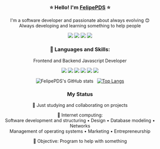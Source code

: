 <div align="center">

### :star: Hello! I'm <a href="https://felipepds.github.io/">FelipePDS</a> :star:

<!-- IMAGE (svg | png) -->


I'm a software developer and passionate about always evolving :blush: <br>
Always developing and learning something to help people

<a href="https://www.linkedin.com/in/felipe-p-da-silva-a55b891ba/"><img src="https://img.shields.io/badge/LinkedIn-0077B5?style=for-the-badge&logo=linkedin&logoColor=white"/></a> 
<a href="https://twitter.com/FelipePintoDaS1"><img src="https://img.shields.io/badge/Twitter-1DA1F2?style=for-the-badge&logo=twitter&logoColor=white"/></a> 
<a href="https://discord.com/"><img src="https://img.shields.io/badge/Discord-7289DA?style=for-the-badge&logo=discord&logoColor=white"/></a> 
<a href="mailto:felipepdasilva66@gmail.com?subject=Hello"><img src="https://img.shields.io/badge/Gmail-D14836?style=for-the-badge&logo=gmail&logoColor=white"/></a>

### :dart: Languages and Skills:

Frontend and Backend Javascript Developer

<p>
  <img src="https://img.shields.io/badge/JavaScript-323330?style=for-the-badge&logo=javascript&logoColor=F7DF1E"/> 
  <img src="https://img.shields.io/badge/TypeScript-007ACC?style=for-the-badge&logo=typescript&logoColor=white"/> 
  <img src="https://img.shields.io/badge/Node.js-43853D?style=for-the-badge&logo=node.js&logoColor=white"/> 
  <img src="https://img.shields.io/badge/React-20232A?style=for-the-badge&logo=react&logoColor=61DAFB"/> 
  <img src="https://img.shields.io/badge/Git-F05032?style=for-the-badge&logo=git&logoColor=white"/> 
  <img src="https://img.shields.io/badge/MongoDB-4EA94B?style=for-the-badge&logo=mongodb&logoColor=white"/>
</p>

![FelipePDS's GitHub stats](https://github-readme-stats.vercel.app/api?username=felipepds&show_icons=true&theme=dracula) &nbsp;
[![Top Langs](https://github-readme-stats.vercel.app/api/top-langs/?username=felipepds&layout=compact&theme=dracula)](https://github.com/felipepds/github-readme-stats)

<!-- STATUS (LIST) -->
### My Status

:briefcase: Just studying and collaborating on projects

:office: Internet computing: <br>
Software development and structuring &bull; 
Design &bull; 
Database modeling &bull; 
Networks <br>
Management of operating systems &bull; 
Marketing &bull; 
Entrepreneurship

:rocket: Objective: Program to help with something

<!--
**FelipePDS/FelipePDS** is a ✨ _special_ ✨ repository because its `README.md` (this file) appears on your GitHub profile.

Here are some ideas to get you started:

- 🔭 I’m currently working on ...
- 🌱 I’m currently learning ...
- 👯 I’m looking to collaborate on ...
- 🤔 I’m looking for help with ...
- 💬 Ask me about ...
- 📫 How to reach me: ...
- 😄 Pronouns: ...
- ⚡ Fun fact: ...
-->

</div>
